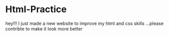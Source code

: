 # Html-Practice
hey!!! I just made a new website to improve my html and css skills ...please contribte to make it look more better
